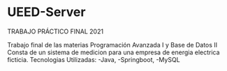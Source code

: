 # UEED-Server

TRABAJO PRÁCTICO FINAL 2021

Trabajo final de las materias Programación Avanzada I y Base de Datos II
Consta de un sistema de medicion para una empresa de energia electrica ficticia.
Tecnologias Utilizadas:
  -Java,
  -Springboot,
  -MySQL
